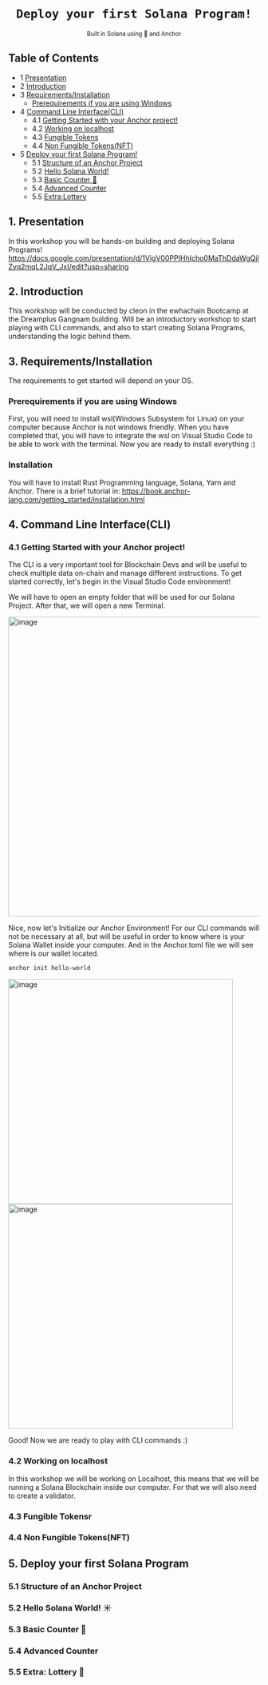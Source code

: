 <div align="center">
  <h1>
    <code>Deploy your first Solana Program!</code>
  </h1>

  
   <sub>
    Built in Solana using 🦀 and Anchor 
     
  </sub>
  
</div>

## Table of Contents

- 1 [Presentation](#1-presentation) 
- 2 [Introduction](#2-introduction) 
- 3 [Requirements/Installation](#3-requirementsinstallation) 
  -  [Prerequirements if you are using Windows](#prerequirements-if-you-are-using-windows) 
- 4 [Command Line Interface(CLI)](#4-command-line-interfacecli) 
  - 4.1 [Getting Started with your Anchor project!](#41-getting-started-with-your-anchor-project) 
  - 4.2 [Working on localhost](#42-working-on-localhost)
  - 4.3 [Fungible Tokens](#43-fungible-tokens)
  - 4.4 [Non Fungible Tokens(NFT)](#44-non-fungible-tokensnft)
- 5 [Deploy your first Solana Program!](#5-deploy-your-first-solana-program)
  - 5.1 [Structure of an Anchor Project](#51-structure-of-an-anchor-project)
  - 5.2 [Hello Solana World!](#52-hello-solana-world-%EF%B8%8F)
  - 5.3 [Basic Counter 📝](#53-basic-counter-)
  - 5.4 [Advanced Counter](#54-advanced-counter)
  - 5.5 [Extra:Lottery](#55-extra-lottery-)

## **1. Presentation**

In this workshop you will be hands-on building and deploying Solana Programs! 
https://docs.google.com/presentation/d/1VigV00PPIHhIcho0MaThDdaWgQjlZyq2mqL2JqV_JxI/edit?usp=sharing

## **2. Introduction**

This workshop will be conducted by cleon in the ewhachain Bootcamp at the Dreamplus Gangnam building. Will be an introductory workshop to start playing with CLI commands, and also to start creating Solana Programs, understanding the logic behind them.   

## **3. Requirements/Installation**

The requirements to get started will depend on your OS.

### **Prerequirements if you are using Windows**

First, you will need to install wsl(Windows Subsystem for Linux) on your computer because Anchor is not windows friendly. 
When you have completed that, you will have to integrate the wsl on Visual Studio Code to be able to work with the terminal. 
Now you are ready to install everything :)
### **Installation**

You will have to install Rust Programming language, Solana, Yarn and Anchor. There is a brief tutorial in: https://book.anchor-lang.com/getting_started/installation.html


## **4. Command Line Interface(CLI)**

### **4.1 Getting Started with your Anchor project!**

The CLI is a very important tool for Blockchain Devs and will be useful to check multiple data on-chain and manage different instructions. To get started correctly, let's begin in the Visual Studio Code environment!

We will have to open an empty folder that will be used for our Solana Project. After that, we will open a new Terminal.

<img width="600" alt="image" src="https://user-images.githubusercontent.com/62452212/193342404-d9945fb0-d496-4d88-a2af-932748719fcd.png">

Nice, now let's Initialize our Anchor Environment! For our CLI commands will not be necessary at all, but will be useful in order to know where is your Solana Wallet inside your computer. And in the Anchor.toml file we will see where is our wallet located.

```bash
anchor init hello-world
```

<img width="450" alt="image" src="https://user-images.githubusercontent.com/62452212/193345096-80f4bd9d-f754-40c3-acfa-5962beff67e5.png"><img width="450" alt="image" src="https://user-images.githubusercontent.com/62452212/193343642-9c567245-ac3e-4479-9cd9-9631b4cf0d4c.png">

Good! Now we are ready to play with CLI commands :) 

### **4.2 Working on localhost**

In this workshop we will be working on Localhost, this means that we will be running a Solana Blockchain inside our computer. For that we will also need to create a validator. 

### **4.3 Fungible Tokens**r

### **4.4 Non Fungible Tokens(NFT)**

## **5. Deploy your first Solana Program**

### **5.1 Structure of an Anchor Project**

### **5.2 Hello Solana World! ☀️**

### **5.3 Basic Counter 📝**

### **5.4 Advanced Counter**

### **5.5 Extra: Lottery 🎰**

